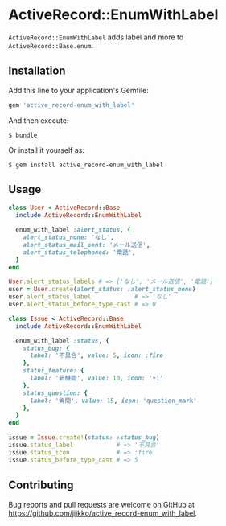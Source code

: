 # ActiveRecord::EnumWithLabel

`ActiveRecord::EnumWithLabel` adds label and more to `ActiveRecord::Base.enum`.

## Installation

Add this line to your application's Gemfile:

```ruby
gem 'active_record-enum_with_label'
```

And then execute:

    $ bundle

Or install it yourself as:

    $ gem install active_record-enum_with_label

## Usage
```ruby
class User < ActiveRecord::Base
  include ActiveRecord::EnumWithLabel

  enum_with_label :alert_status, {
    alert_status_none: 'なし',
    alert_status_mail_sent: 'メール送信',
    alert_status_telephoned: '電話',
  }
end

User.alert_status_labels # => ['なし', 'メール送信', '電話']
user = User.create(alert_status: :alert_status_none)
user.alert_status_label            # => 'なし'
user.alert_status_before_type_cast # => 0

```
```ruby
class Issue < ActiveRecord::Base
  include ActiveRecord::EnumWithLabel

  enum_with_label :status, {
    status_bug: {
      label: '不具合', value: 5, icon: :fire
    },
    status_feature: {
      label: '新機能', value: 10, icon: '+1'
    },
    status_question: {
      label: '質問', value: 15, icon: 'question_mark'
    },
  }
end

issue = Issue.create!(status: :status_bug)
issue.status_label            # => '不具合'
issue.status_icon             # => :fire
issue.status_before_type_cast # => 5
```

## Contributing

Bug reports and pull requests are welcome on GitHub at https://github.com/jiikko/active_record-enum_with_label.
